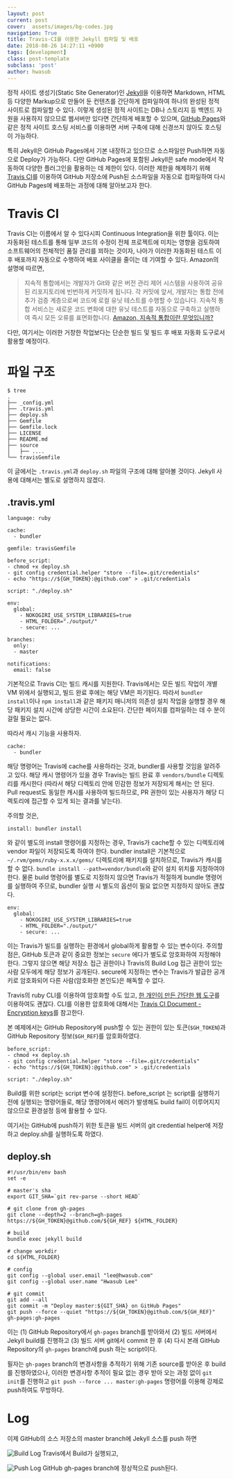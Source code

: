 ```yaml
---
layout: post
current: post
cover:  assets/images/bg-codes.jpg
navigation: True
title: Travis-CI를 이용한 Jekyll 컴파일 및 배포
date: 2018-08-26 14:27:11 +0900
tags: [development]
class: post-template
subclass: 'post'
author: hwasub
---
```


정적 사이트 생성기(Static Site Generator)인 [Jekyll](https://jekyllrb.com/)을 이용하면 Markdown, HTML 등 다양한 Markup으로 만들어 둔 컨텐츠를 간단하게 컴파일하여 하나의 완성된 정적 사이트로 컴파일할 수 있다. 이렇게 생성된 정적 사이트는 DB나 스토리지 등 백엔드 자원을 사용하지 않으므로 웹서버만 있다면 간단하게 배포할 수 있으며, [GitHub Pages](https://pages.github.com/)와 같은 정적 사이트 호스팅 서비스를 이용하면 서버 구축에 대해 신경쓰지 않아도 호스팅이 가능하다.

특히 Jekyll은 GitHub Pages에서 기본 내장하고 있으므로 소스파일만 Push하면 자동으로 Deploy가 가능하다. 다만 GitHub Pages에 포함된 Jekyll은 safe mode에서 작동하여 다양한 플러그인을 활용하는 데 제한이 있다. 이러한 제한을 해제하기 위해 [Travis CI](https://www.travis-ci.org/)를 이용하여 GitHub 저장소에 Push된 소스파일을 자동으로 컴파일하여 다시 GitHub Pages에 배포하는 과정에 대해 알아보고자 한다.

# Travis CI

Travis CI는 이름에서 알 수 있다시피 Continuous Integration을 위한 툴이다. 이는 자동화된 테스트를 통해 일부 코드의 수정이 전체 프로젝트에 미치는 영향을 검토하여 소프트웨어의 전체적인 품질 관리를 꾀하는 것이자, 나아가 이러한 자동화된 테스트 이후 배포까지 자동으로 수행하여 배포 사이클을 줄이는 데 기여할 수 있다. Amazon의 설명에 따르면,

> 지속적 통합에서는 개발자가 Git와 같은 버전 관리 제어 시스템을 사용하여 공유된 리포지토리에 빈번하게 커밋하게 됩니다. 각 커밋에 앞서, 개발자는 통합 전에 추가 검증 계층으로써 코드에 로컬 유닛 테스트를 수행할 수 있습니다. 지속적 통합 서비스는 새로운 코드 변화에 대한 유닛 테스트를 자동으로 구축하고 실행하여 즉시 모든 오류를 표면화합니다. [Amazon, 지속적 통합이란 무엇입니까?](https://aws.amazon.com/ko/devops/continuous-integration/)

다만, 여기서는 이러한 거창한 작업보다는 단순한 빌드 및 빌드 후 배포 자동화 도구로서 활용할 예정이다.

# 파일 구조
```
$ tree
.
├── _config.yml
├── .travis.yml
├── deploy.sh
├── Gemfile
├── Gemfile.lock
├── LICENSE
├── README.md
├── source
│   ├── ....
└── travisGemfile
```

이 글에서는 `.travis.yml`과 `deploy.sh` 파일의 구조에 대해 알아볼 것이다. Jekyll 사용에 대해서는 별도로 설명하지 않겠다.

## .travis.yml

```
language: ruby

cache:
  - bundler

gemfile: travisGemfile

before_script:
- chmod +x deploy.sh
- git config credential.helper "store --file=.git/credentials"
- echo "https://${GH_TOKEN}:@github.com" > .git/credentials

script: "./deploy.sh"

env:
  global:
    - NOKOGIRI_USE_SYSTEM_LIBRARIES=true
    - HTML_FOLDER="./output/"
    - secure: ...

branches:
  only:
  - master

notifications:
  email: false
```

기본적으로 Travis CI는 빌드 캐시를 지원한다. Travis에서는 모든 빌드 작업이 개별 VM 위에서 실행되고, 빌드 완료 후에는 해당 VM은 파기된다. 따라서 `bundler install`이나 `npm install`과 같은 패키지 매니저의 의존성 설치 작업을 실행할 경우 해당 패키지 설치 시간에 상당한 시간이 소요된다. 간단한 페이지를 컴파일하는 데 수 분이 걸릴 필요는 없다.

따라서 캐시 기능을 사용하자.

```
cache:
  - bundler
```

해당 명령어는 Travis에 cache를 사용하라는 것과, bundler를 사용할 것임을 알려주고 있다. 해당 캐시 명령어가 있을 경우 Travis는 빌드 완료 후 `vendors/bundle` 디렉토리를 캐시한다 (따라서 해당 디렉토리 안에 민감한 정보가 저장되게 해서는 안 된다. Pull request도 동일한 캐시를 사용하여 빌드하므로, PR 권한이 있는 사용자가 해당 디렉토리에 접근할 수 있게 되는 결과를 낳는다). 

주의할 것은,

```
install: bundler install
```

와 같이 별도의 install 명령어를 지정하는 경우, Travis가 cache할 수 있는 디렉토리에 vendor 파일이 저장되도록 하여야 한다. bundler install은 기본적으로 `~/.rvm/gems/ruby-x.x.x/gems/` 디렉토리에 패키지를 설치하므로, Travis가 캐시를 할 수 없다. `bundle install --path=vendor/bundle`와 같이 설치 위치를 지정하여야 한다. 물론 build 명령어를 별도로 지정하지 않으면 Travis가 적절하게 bundle 명령어를 실행하여 주므로, bundler 실행 시 별도의 옵션이 필요 없으면 지정하지 않아도 괜찮다.

```
env:
  global:
    - NOKOGIRI_USE_SYSTEM_LIBRARIES=true
    - HTML_FOLDER="./output/"
    - secure: ...
```

이는 Travis가 빌드를 실행하는 환경에서 global하게 활용할 수 있는 변수이다. 주의할 점은, GitHub 토큰과 같이 중요한 정보는 `secure` 에다가 별도로 암호화하여 지정해야 한다. 그렇지 않으면 해당 저장소 접근 권한이나 Travis의 Build Log 접근 권한이 있는 사람 모두에게 해당 정보가 공개된다. secure에 지정하는 변수는 Travis가 발급한 공개키로 암호화되어 다른 사람(암호화한 본인도)은 해독할 수 없다.

Travis의 ruby CLI를 이용하여 암호화할 수도 있고, [한 개인이 만든 간단한 웹 도구](http://rkh.github.io/travis-encrypt/public/index.html)를 이용하여도 괜찮다. CLI를 이용한 암호화에 대해서는 [Travis CI Document - Encryption keys](https://docs.travis-ci.com/user/encryption-keys/)를 참고한다.

본 예제에서는 GitHub Repository에 push할 수 있는 권한이 있는 토큰(`$GH_TOKEN`)과 GitHub Repository 정보(`$GH_REF`)를 암호화하였다.

```
before_script:
- chmod +x deploy.sh
- git config credential.helper "store --file=.git/credentials"
- echo "https://${GH_TOKEN}:@github.com" > .git/credentials

script: "./deploy.sh"
```

Build를 위한 script는 script 변수에 설정한다. before_script 는 script를 실행하기 전에 실행되는 명령어들로, 해당 명령어에서 에러가 발생해도 build fail이 이루어지지 않으므로 환경설정 등에 활용할 수 있다.

여기서는 GitHub에 push하기 위한 토큰을 빌드 서버의 git credential helper에 저장하고 deploy.sh를 실행하도록 하였다.

## deploy.sh

```
#!/usr/bin/env bash
set -e

# master's sha
export GIT_SHA=`git rev-parse --short HEAD`

# git clone from gh-pages
git clone --depth=2 --branch=gh-pages https://${GH_TOKEN}@github.com/${GH_REF} ${HTML_FOLDER}

# build
bundle exec jekyll build

# change workdir
cd ${HTML_FOLDER}

# config
git config --global user.email "lee@hwasub.com"
git config --global user.name "Hwasub Lee"

# git commit
git add --all
git commit -m "Deploy master:${GIT_SHA} on GitHub Pages"
git push --force --quiet "https://${GH_TOKEN}@github.com/${GH_REF}" gh-pages:gh-pages
```

이는 (1) GitHub Repository에서 `gh-pages` branch를 받아와서 (2) 빌드 서버에서 Jekyll build를 진행하고 (3) 빌드 서버 git에서 commit 한 후 (4) 다시 본래 GitHub Repository의 `gh-pages` branch에 push 하는 script이다.

필자는 `gh-pages` branch의 변경사항을 추적하기 위해 기존 source를 받아온 후 build를 진행하였으나, 이러한 변경사항 추적이 필요 없는 경우 받아 오는 과정 없이 `git init`를 진행하고 `git push --force ... master:gh-pages` 명령어를 이용해 강제로 push하여도 무방하다.

# Log

이제 GitHub의 소스 저장소의 master branch에 Jekyll 소스를 push 하면

![Build Log](/assets/images/2018/0826-build-log.jpg "Bulid Log")
Travis에서 Build가 실행되고,

![Push Log](/assets/images/2018/0826-push-log.jpg "Push Log")
GitHub gh-pages branch에 정상적으로 push된다.
